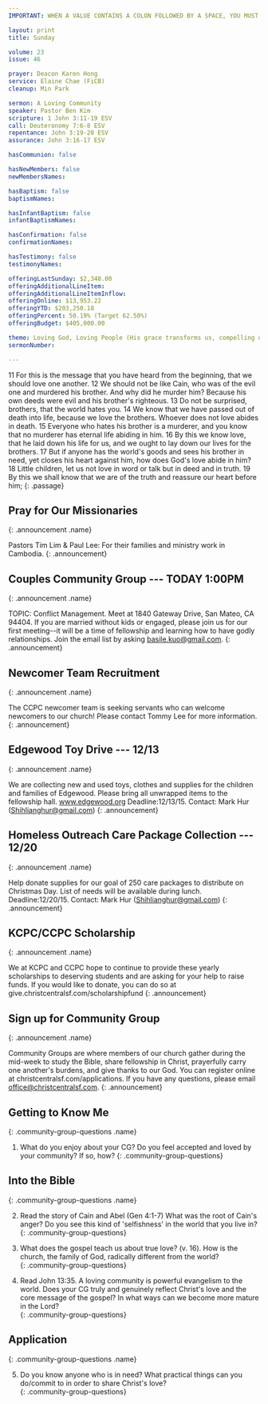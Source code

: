 ```yaml
---
IMPORTANT: WHEN A VALUE CONTAINS A COLON FOLLOWED BY A SPACE, YOU MUST USE &#58;

layout: print
title: Sunday

volume: 23
issue: 46

prayer: Deacon Karen Hong
service: Elaine Chae (FiCB)
cleanup: Min Park

sermon: A Loving Community
speaker: Pastor Ben Kim
scripture: 1 John 3:11-19 ESV
call: Deuteronomy 7:6-8 ESV
repentance: John 3:19-20 ESV
assurance: John 3:16-17 ESV

hasCommunion: false

hasNewMembers: false
newMembersNames:

hasBaptism: false
baptismNames: 

hasInfantBaptism: false
infantBaptismNames: 

hasConfirmation: false
confirmationNames: 

hasTestimony: false
testimonyNames:

offeringLastSunday: $2,348.00
offeringAdditionalLineItem: 
offeringAdditionalLineItemInflow: 
offeringOnline: $13,953.22
offeringYTD: $203,250.18
offeringPercent: 50.19% (Target 62.50%)
offeringBudget: $405,000.00

theme: Loving God, Loving People (His grace transforms us, compelling us to love others)
sermonNumber: 

---
```


11 For this is the message that you have heard from the beginning, that we should love one another. 12 We should not be like Cain, who was of the evil one and murdered his brother. And why did he murder him? Because his own deeds were evil and his brother's righteous. 13 Do not be surprised, brothers, that the world hates you. 14 We know that we have passed out of death into life, because we love the brothers. Whoever does not love abides in death. 15 Everyone who hates his brother is a murderer, and you know that no murderer has eternal life abiding in him. 16 By this we know love, that he laid down his life for us, and we ought to lay down our lives for the brothers. 17 But if anyone has the world's goods and sees his brother in need, yet closes his heart against him, how does God's love abide in him? 18 Little children, let us not love in word or talk but in deed and in truth. 19 By this we shall know that we are of the truth and reassure our heart before him;
{: .passage}


## Pray for Our Missionaries
{: .announcement .name}

Pastors Tim Lim & Paul Lee: For their families and ministry work in Cambodia.
{: .announcement} 

## Couples Community Group --- TODAY 1:00PM
{: .announcement .name}

TOPIC: Conflict Management. Meet at 1840 Gateway Drive, San Mateo, CA 94404. If you are married without kids or engaged, please join us for our first meeting--it will be a time of fellowship and learning how to have godly relationships. Join the email list by asking basile.kuo@gmail.com.
{: .announcement} 

## Newcomer Team Recruitment
{: .announcement .name}

The CCPC newcomer team is seeking servants who can welcome newcomers to our church! Please contact Tommy Lee for more information.
{: .announcement} 

## Edgewood Toy Drive --- 12/13
{: .announcement .name}

We are collecting new and used toys, clothes and supplies for the children and families of Edgewood. Please bring all unwrapped items to the fellowship hall. www.edgewood.org Deadline:12/13/15. Contact: Mark Hur (Shihlianghur@gmail.com)
{: .announcement}

## Homeless Outreach Care Package Collection --- 12/20
{: .announcement .name}

Help donate supplies for our goal of 250 care packages to distribute on Christmas Day. List of needs will be available during lunch. Deadline:12/20/15. Contact: Mark Hur (Shihlianghur@gmail.com)
{: .announcement}

## KCPC/CCPC Scholarship
{: .announcement .name}

We at KCPC and CCPC hope to continue to provide these yearly scholarships to deserving students and are asking for your help to raise funds. If you would like to donate, you can do so at give.christcentralsf.com/scholarshipfund
{: .announcement}

## Sign up for Community Group
{: .announcement .name}

Community Groups are where members of our church gather during the mid-week to study the Bible, share fellowship in Christ, prayerfully carry one another's burdens, and give thanks to our God. You can register online at christcentralsf.com/applications. If you have any questions, please email office@christcentralsf.com.
{: .announcement}

<!-- ## Giving @ Christ Central 
{: .announcement .name}

You now have the option of donating and providing offering to the church online by clicking on the giving link at christcentralsf.com. Refer to the FAQ section of the site for more information. Contact Billy Kim or email give@christcentral.com. 
{: .announcement} -->



## Getting to Know Me
{: .community-group-questions .name}

1)  What do you enjoy about your CG?  Do you feel accepted and loved by your community?  If so, how?
{: .community-group-questions}

## Into the Bible
{: .community-group-questions .name}

2)  Read the story of Cain and Abel (Gen 4:1-7)  What was the root of Cain's anger?  Do you see this kind of 'selfishness' in the world that you live in?  
{: .community-group-questions}

3)  What does the gospel teach us about true love? (v. 16).  How is the church, the family of God, radically different from the world?  
{: .community-group-questions}

4)  Read John 13:35.  A loving community is powerful evangelism to the world.  Does your CG truly and genuinely reflect Christ's love and the core message of the gospel?  In what ways can we become more mature in the Lord?  
{: .community-group-questions}

## Application
{: .community-group-questions .name}

5)   Do you know anyone who is in need?  What practical things can you do/commit to in order to share Christ's love?  
{: .community-group-questions}